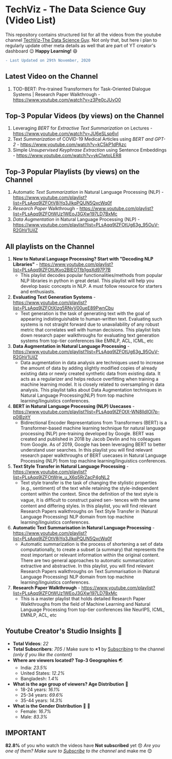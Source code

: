 # TechViz - The Data Science Guy (Video List)
This repository contains structured list for all the videos from the youtube channel [TechViz-The Data Science Guy](https://www.youtube.com/c/TechVizTheDataScienceGuy). Not only that, but here i plan to regularly update other meta details as well that are part of YT creator's dashboard :wink:   __Happy Learning!__ :smile: 

```diff
- Last Updated on 29th November, 2020
```

## Latest Video  on the Channel
1. TOD-BERT: Pre-trained Transformers for Task-Oriented Dialogue Systems | Research Paper Walkthrough - https://www.youtube.com/watch?v=z3Pe0cJUvO0


## Top-3 Popular Videos (by views) on the Channel
1. Leveraging _BERT_ for _Extractive Text Summarization_ on Lectures - https://www.youtube.com/watch?v=JU6eSLsp6vI
2. Text _Summarization_ of COVID-19 Medical Articles using _BERT and GPT-2_ - https://www.youtube.com/watch?v=kC5kP1dPAzc
3. Simple _Unsupervised Keyphrase Extraction_ using Sentence Embeddings - https://www.youtube.com/watch?v=ykClwtoLER8

## Top-3 Popular Playlists (by views) on the Channel
1. Automatic _Text Summarization_ in Natural Language Processing (NLP) - https://www.youtube.com/playlist?list=PLsAqq9lZFOtV8jYq3JlkqPQUN5QxcWq0f
2. _Research Paper_ Walkthrough - https://www.youtube.com/playlist?list=PLsAqq9lZFOtWUz1WEoJ3GXw197LD7BxMc
3. _Data Augmentation_ in Natural Language Processing (NLP) - https://www.youtube.com/playlist?list=PLsAqq9lZFOtUg63g_95OuV-R2GhV1UiIZ

## All playlists on the Channel
1. __New to Natural Language Processing? Start with "Decoding NLP Libraries"__ - https://www.youtube.com/playlist?list=PLsAqq9lZFOtUKvo2BIEOTfb1gqXd97P7B
    * This playlist decodes popular functionalities/methods from popular NLP libraries in python in  great detail. This playlist will help you develop basic concepts in NLP. A must follow resource for starters and enthusiasts.
2. __Evaluating Text Generation Systems__ - https://www.youtube.com/playlist?list=PLsAqq9lZFOtXlzg5RNyV00ueE89PwnCbu
    * Text generation is the task of generating text with the goal of appearing indistinguishable to human-written text. Evaluating such systems is not straight forward due to unavailability of any robust metric that correlates well with human decisions. This playlist lists down research paper walkthroughs for evaluating text generation systems from top-tier conferences like EMNLP, ACL, ICML, etc
3. __Data Augmentation in Natural Language Processing__ - https://www.youtube.com/playlist?list=PLsAqq9lZFOtUg63g_95OuV-R2GhV1UiIZ
    * Data augmentation in data analysis are techniques used to increase the amount of data by adding slightly modified copies of already existing data or newly created synthetic data from existing data. It acts as a regularizer and helps reduce overfitting when training a machine learning model. It is closely related to oversampling in data analysis. This playlist talks about Data Augmentation techniques in Natural Language Processing(NLP) from top machine learning/linguistics conferences.
4. __BERT in Natural Language Processing (NLP) Usecases__ - https://www.youtube.com/playlist?list=PLsAqq9lZFOtX-WN8lldIOI7p-p0lBzjtY
    * Bidirectional Encoder Representations from Transformers (BERT) is a Transformer-based machine learning technique for natural language processing (NLP) pre-training developed by Google. BERT was created and published in 2018 by Jacob Devlin and his colleagues from Google. As of 2019, Google has been leveraging BERT to better understand user searches. In this playlist you will find relevant research paper walkthroughs of BERT usecases in Natural Language Processing (NLP) from top machine learning/linguistics conferences.
5. __Text Style Transfer in Natural Language Processing__ - https://www.youtube.com/playlist?list=PLsAqq9lZFOtWrje_u_X6q5RrZacP4gNL2
    * Text style transfer is the task of changing the stylistic properties (e.g., sentiment) of the text while retaining the style-independent content within the context. Since the deﬁnition of the text style is vague, it is difﬁcult to construct paired sen- tences with the same content and differing styles.  In this playlist, you will find relevant Research Papers walkthroughs on Text Style Transfer in (Natural Language Processing) NLP domain from top machine learning/linguistics conferences.
6. __Automatic Text Summarisation in Natural Language Processing__ - https://www.youtube.com/playlist?list=PLsAqq9lZFOtV8jYq3JlkqPQUN5QxcWq0f
   * Automatic summarization is the process of shortening a set of data computationally, to create a subset (a summary) that represents the most important or relevant information within the original content. There are two general approaches to automatic summarization: extractive and abstractive.  In this playlist, you will find relevant Research Papers walkthroughs on Text Summarisation in (Natural Language Processing) NLP domain from top machine learning/linguistics conferences.
7. __Research Paper Walkthrough__ - https://www.youtube.com/playlist?list=PLsAqq9lZFOtWUz1WEoJ3GXw197LD7BxMc
    * This is a master playlist that holds detailed Research Paper Walkthroughs from the field of Machine Learning and Natural Language Processing from top-tier conferences like NeurIPS, ICML, EMNLP, ACL, etc

## Youtube Creator's Studio Insights  :movie_camera:
- __Total Videos__: _22_ 
- __Total Subscribers__: _705_ / Make sure to __+1__ by [Subscribing](https://www.youtube.com/channel/UCoz8NrwgL7U9535VNc0mRPA?sub_confirmation=1) to the channel _(only if you like the content)_
- __Where are viewers located? Top-3 Geographies__ :earth_asia:
  - India: _23.5%_
  - United States: _12.2%_
  - Bangladesh: _1.4%_
- __What is the age group of viewers? Age Distribution__ :man:
  - 18-24 years: _16.1%_
  - 25-34 years: _69.6%_
  - 35-44 years: _14.3%_
- __What is the Gender Distribution__ :girl: :boy:
  - Female: _16.7%_
  - Male: _83.3%_
 
 ## IMPORTANT
 __82.8%__ of you who watch the videos have __Not subscribed__ yet :disappointed: _Are you one of them? Make sure to [Subscribe](https://www.youtube.com/channel/UCoz8NrwgL7U9535VNc0mRPA?sub_confirmation=1) to the channel_ and make me :blush:
